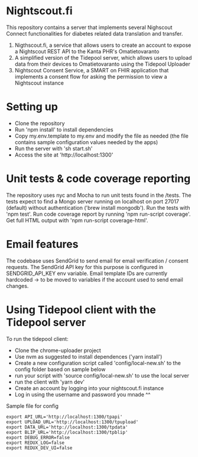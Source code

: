# Nightscout.fi

This repository contains a server that implements several Nighscout Connect functionalities for diabetes related data translation and transfer.

1. Nigthscout.fi, a service that allows users to create an account to expose a Nightscout REST API to the Kanta PHR's Omatietovaranto
2. A simplified version of the Tidepool server, which allows users to upload data from their devices to Omatietovaranto using the Tidepool Uploader
3. Nightscout Consent Service, a SMART on FHIR application that implements a consent flow for asking the permission to view a Nightscout instance

# Setting up

* Clone the repository
* Run 'npm install' to install dependencies
* Copy my.env.template to my.env and modify the file as needed (the file contains sample configuration values needed by the apps)
* Run the server with 'sh start.sh'
* Access the site at 'http://localhost:1300'

# Unit tests & code coverage reporting

The repository uses nyc and Mocha to run unit tests found in the /tests. The tests expect to find a Mongo server running on localhost on port 27017 (default) without authentication ('brew install mongodb'). Run the tests with 'npm test'. Run code coverage report by running 'npm run-script coverage'. Get full HTML output with 'npm run-script coverage-html'.

# Email features

The codebase uses SendGrid to send email for email verification / consent requests. The SendGrid API key for this purpose is configured in SENDGRID_API_KEY env variable. Email template IDs are currently hardcoded -> to be moved to variables if the account used to send email changes.

# Using Tidepool client with the Tidepool server

To run the tidepool client:

* Clone the chrome-uploader project
* Use nvm as suggested to install dependences ('yarn install')
* Create a new configuration script called 'config/local-new.sh' to the config folder based on sample below
* run your script with 'source config/local-new.sh' to use the local server
* run the client with 'yarn dev'
* Create an account by logging into your nightscout.fi instance
* Log in using the username and password you mnade ^^

Sample file for config

```
export API_URL='http://localhost:1300/tpapi'
export UPLOAD_URL='http://localhost:1300/tpupload'
export DATA_URL='http://localhost:1300/tpdata'
export BLIP_URL='http://localhost:1300/tpblip'
export DEBUG_ERROR=false
export REDUX_LOG=false
export REDUX_DEV_UI=false
```


